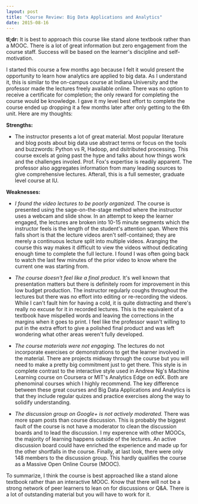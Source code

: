 ```yaml
---
layout: post
title: "Course Review: Big Data Applications and Analytics"
date: 2015-08-16
---
```


**tl;dr:** 
It is best to approach this course like stand alone textbook rather than a MOOC. 
There is a lot of great information but zero engagement from the course staff. 
Success will be based on the learner's discipline and self-motivation. 
  
  
I started this course a few months ago because I felt it would present the opportunity to learn how analytics are applied to big data. 
As I understand it, this is similar to the on-campus course at Indiana University and the professor made the lectures freely available online. 
There was no option to receive a certificate for completion; the only reward for completing the course would be knowledge. 
I gave it my level best effort to complete the course ended up dropping it a few months later after only getting to the 6th unit. 
Here are my thoughts:

**Strengths:**  

- The instructor presents a lot of great material. 
Most popular literature and blog posts about big data use abstract terms or focus on the tools and buzzwords: Python vs R, Hadoop, and dsitributed processing. 
This course excels at going past the hype and talks about how things work and the challenges involed. 
Prof. Fox's expertise is readily apparent. 
The professor also aggregates information from many leading sources to give comprehensive lectures. 
Afterall, this is a full semester, graduate level course at IU. 

**Weaknesses:**  

- *I found the video lectures to be poorly organized.* 
The course is presented using the sage-on-the-stage method where the instructor uses a webcam and slide show. 
In an attempt to keep the learner engaged, the lectures are broken into 10-15 minute segments which the instructor feels is the length of the student's attention span. 
Where this falls short is that the lecture videos aren't self-contained; they are merely a continuous lecture split into multiple videos. 
Aranging the course this way makes it difficult to view the videos without dedicating enough time to complete the full lecture. 
I found I was often going back to watch the last few minutes of the prior video to know where the current one was starting from. 

- *The course doesn't feel like a final product.* 
It's well known that presentation matters but there is definitely room for improvement in this low budget production.
The instructor regularly coughs throughout the lectures but there was no effort into editing or re-recording the videos. 
While I can't fault him for having a cold, it is quite distracting and there's really no excuse for it in recorded lectures. 
This is the equivalent of a textbook have mispelled words and leaving the corrections in the margins when it goes to print. 
I feel like the professor wasn't willing to put in the extra effort to give a polished final product and was left wondering what other areas weren't fully developed. 


- *The course materials were not engaging.* 
The lectures do not incorporate exercises or demonstrations to get the learner involved in the material. 
There are projects midway through the course but you will need to make a pretty big commitment just to get there. 
This style is in complete contrast to the interactive style used in Andrew Ng's Machine Learning course on Coursera or MIT's Analytics Edge on edX. 
Both are phenominal courses which I highly recommend. 
The key difference between these great courses and Big Data Applications and Analytics is that they include regular quizes and practice exercises along the way to solidify understanding.  

- *The discussion group on Google+ is not actively moderated.* 
There was more spam posts than course discussion. 
This is probably the biggest fault of the course is not have a moderator to clean the discussion boards and to lead the discussion. 
I my experence with other MOOCs, the majority of learning happens outside of the lectures. 
An active discussion board could have enriched the experience and made up for the other shortfalls in the course. 
Finally, at last look, there were only 148 members to the discussion group. 
This hardly qualifies the course as a Massive Open Online Course (MOOC).   
  
To summarize, I think the course is best approached like a stand alone textbook rather than an interactive MOOC. 
Know that there will not be a strong network of peer learners to lean on for discussions or Q&A. 
There is a lot of outstanding material but you will have to work for it.